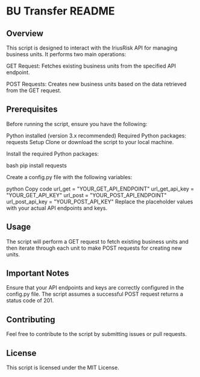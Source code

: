 # BU Transfer README

## Overview
This script is designed to interact with the IriusRisk API for managing business units. It performs two main operations:

GET Request: Fetches existing business units from the specified API endpoint.

POST Requests: Creates new business units based on the data retrieved from the GET request.

## Prerequisites
Before running the script, ensure you have the following:

Python installed (version 3.x recommended)
Required Python packages: requests
Setup
Clone or download the script to your local machine.

Install the required Python packages:

bash
pip install requests

Create a config.py file with the following variables:

python
Copy code
url_get = "YOUR_GET_API_ENDPOINT"
url_get_api_key = "YOUR_GET_API_KEY"
url_post = "YOUR_POST_API_ENDPOINT"
url_post_api_key = "YOUR_POST_API_KEY"
Replace the placeholder values with your actual API endpoints and keys.

## Usage

The script will perform a GET request to fetch existing business units and then iterate through each unit to make POST requests for creating new units.

## Important Notes

Ensure that your API endpoints and keys are correctly configured in the config.py file.
The script assumes a successful POST request returns a status code of 201.

## Contributing
Feel free to contribute to the script by submitting issues or pull requests.

## License
This script is licensed under the MIT License.
